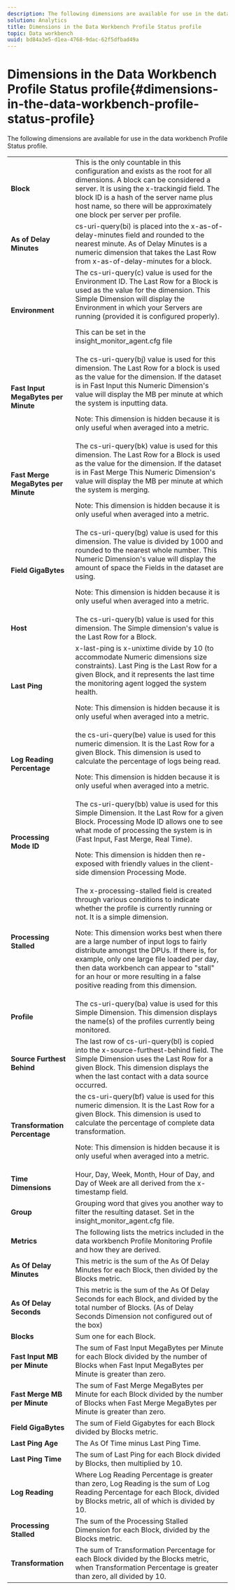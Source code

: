 ```yaml
---
description: The following dimensions are available for use in the data workbench Profile Status profile.
solution: Analytics
title: Dimensions in the Data Workbench Profile Status profile
topic: Data workbench
uuid: bd84a3e5-d1ea-4768-9dac-62f5dfbad49a
---
```


# Dimensions in the Data Workbench Profile Status profile{#dimensions-in-the-data-workbench-profile-status-profile}

The following dimensions are available for use in the data workbench Profile Status profile.

<table id="table_DD143B4F15FF446DAD24BD2473B485B9"> 
 <tbody> 
  <tr> 
   <td colname="col1"> <b>Block</b> </td> 
   <td colname="col2"> This is the only countable in this configuration and exists as the root for all dimensions. A block can be considered a server. It is using the x-trackingid field. The block ID is a hash of the server name plus host name, so there will be approximately one block per server per profile. </td> 
  </tr> 
  <tr> 
   <td colname="col1"> <b>As of Delay Minutes</b> </td> 
   <td colname="col2"> cs-uri-query(bi) is placed into the x-as-of-delay-minutes field and rounded to the nearest minute. As of Delay Minutes is a numeric dimension that takes the Last Row from x-as-of-delay-minutes for a block. </td> 
  </tr> 
  <tr> 
   <td colname="col1"> <b>Environment</b> </td> 
   <td colname="col2"> The cs-uri-query(c) value is used for the Environment ID. The Last Row for a Block is used as the value for the dimension. This Simple Dimension will display the Environment in which your Servers are running (provided it is configured properly). <p>This can be set in the insight_monitor_agent.cfg file </p></td> 
  </tr> 
  <tr> 
   <td colname="col1"> <b>Fast Input MegaBytes per Minute</b> </td> 
   <td colname="col2"> The cs-uri-query(bj) value is used for this dimension. The Last Row for a block is used as the value for the dimension. If the dataset is in Fast Input this Numeric Dimension's value will display the MB per minute at which the system is inputting data. <p>Note:  This dimension is hidden because it is only useful when averaged into a metric. </p></td> 
  </tr> 
  <tr> 
   <td colname="col1"> <b>Fast Merge MegaBytes per Minute</b> </td> 
   <td colname="col2">The cs-uri-query(bk) value is used for this dimension. The Last Row for a Block is used as the value for the dimension. If the dataset is in Fast Merge This Numeric Dimension's value will display the MB per minute at which the system is merging. <p>Note:  This dimension is hidden because it is only useful when averaged into a metric. </p></td> 
  </tr> 
  <tr> 
   <td colname="col1"> <b>Field GigaBytes</b> </td> 
   <td colname="col2"> The cs-uri-query(bg) value is used for this dimension. The value is divided by 1000 and rounded to the nearest whole number. This Numeric Dimension's value will display the amount of space the Fields in the dataset are using. <p>Note:  This dimension is hidden because it is only useful when averaged into a metric. </p></td> 
  </tr> 
  <tr> 
   <td colname="col1"> <b>Host</b> </td> 
   <td colname="col2"> The cs-uri-query(b) value is used for this dimension. The Simple dimension's value is the Last Row for a Block. </td> 
  </tr> 
  <tr> 
   <td colname="col1"> <b>Last Ping</b> </td> 
   <td colname="col2">x-last-ping is x-unixtime divide by 10 (to accommodate Numeric dimensions size constraints). Last Ping is the Last Row for a given Block, and it represents the last time the monitoring agent logged the system health. <p>Note:  This dimension is hidden because it is only useful when averaged into a metric. </p></td> 
  </tr> 
  <tr> 
   <td colname="col1"> <b>Log Reading Percentage</b> </td> 
   <td colname="col2">the cs-uri-query(be) value is used for this numeric dimension. It is the Last Row for a given Block. This dimension is used to calculate the percentage of logs being read. <p>Note:  This dimension is hidden because it is only useful when averaged into a metric. </p></td> 
  </tr> 
  <tr> 
   <td colname="col1"> <b>Processing Mode ID</b> </td> 
   <td colname="col2"> The cs-uri-query(bb) value is used for this Simple Dimension. It the Last Row for a given Block. Processing Mode ID allows one to see what mode of processing the system is in (Fast Input, Fast Merge, Real Time). <p>Note:  This dimension is hidden then re-exposed with friendly values in the client-side dimension Processing Mode. </p></td> 
  </tr> 
  <tr> 
   <td colname="col1"> <b>Processing Stalled</b> </td> 
   <td colname="col2"> The x-processing-stalled field is created through various conditions to indicate whether the profile is currently running or not. It is a simple dimension. <p>Note:  This dimension works best when there are a large number of input logs to fairly distribute amongst the DPUs. If there is, for example, only one large file loaded per day, then data workbench can appear to "stall" for an hour or more resulting in a false positive reading from this dimension. </p></td> 
  </tr> 
  <tr> 
   <td colname="col1"> <b>Profile</b> </td> 
   <td colname="col2"> The cs-uri-query(ba) value is used for this Simple Dimension. This dimension displays the name(s) of the profiles currently being monitored. </td> 
  </tr> 
  <tr> 
   <td colname="col1"> <b>Source Furthest Behind</b> </td> 
   <td colname="col2"> The last row of cs-uri-query(bl) is copied into the x-source-furthest-behind field. The Simple Dimension uses the Last Row for a given Block. This dimension displays the when the last contact with a data source occurred. </td> 
  </tr> 
  <tr> 
   <td colname="col1"> <b>Transformation Percentage</b> </td> 
   <td colname="col2"> the cs-uri-query(bf) value is used for this numeric dimension. It is the Last Row for a given Block. This dimension is used to calculate the percentage of complete data transformation. <p>Note:  This dimension is hidden because it is only useful when averaged into a metric. </p></td> 
  </tr> 
  <tr> 
   <td colname="col1"> <b>Time Dimensions</b> </td> 
   <td colname="col2"> Hour, Day, Week, Month, Hour of Day, and Day of Week are all derived from the x-timestamp field. </td> 
  </tr> 
  <tr> 
   <td colname="col1"> <b>Group</b> </td> 
   <td colname="col2"> Grouping word that gives you another way to filter the resulting dataset. Set in the insight_monitor_agent.cfg file. </td> 
  </tr> 
  <tr> 
   <td colname="col1"> <b>Metrics</b> </td> 
   <td colname="col2"> The following lists the metrics included in the data workbench Profile Monitoring Profile and how they are derived. </td> 
  </tr> 
  <tr> 
   <td colname="col1"> <b>As Of Delay Minutes</b> </td> 
   <td colname="col2"> This metric is the sum of the As Of Delay Minutes for each Block, then divided by the Blocks metric. </td> 
  </tr> 
  <tr> 
   <td colname="col1"> <b>As Of Delay Seconds</b> </td> 
   <td colname="col2"> This metric is the sum of the As Of Delay Seconds for each Block, and divided by the total number of Blocks. (As of Delay Seconds Dimension not configured out of the box) </td> 
  </tr> 
  <tr> 
   <td colname="col1"> <b>Blocks</b> </td> 
   <td colname="col2"> Sum one for each Block. </td> 
  </tr> 
  <tr> 
   <td colname="col1"> <b>Fast Input MB per Minute</b> </td> 
   <td colname="col2"> The sum of Fast Input MegaBytes per Minute for each Block divided by the number of Blocks when Fast Input MegaBytes per Minute is greater than zero. </td> 
  </tr> 
  <tr> 
   <td colname="col1"> <b>Fast Merge MB per Minute</b> </td> 
   <td colname="col2"> The sum of Fast Merge MegaBytes per Minute for each Block divided by the number of Blocks when Fast Merge MegaBytes per Minute is greater than zero. </td> 
  </tr> 
  <tr> 
   <td colname="col1"> <b>Field GigaBytes</b> </td> 
   <td colname="col2"> The sum of Field Gigabytes for each Block divided by Blocks metric. </td> 
  </tr> 
  <tr> 
   <td colname="col1"> <b>Last Ping Age</b> </td> 
   <td colname="col2"> The As Of Time minus Last Ping Time. </td> 
  </tr> 
  <tr> 
   <td colname="col1"> <b>Last Ping Time</b> </td> 
   <td colname="col2"> The sum of Last Ping for each Block divided by Blocks, then multiplied by 10. </td> 
  </tr> 
  <tr> 
   <td colname="col1"> <b>Log Reading</b> </td> 
   <td colname="col2"> Where Log Reading Percentage is greater than zero, Log Reading is the sum of Log Reading Percentage for each Block, divided by Blocks metric, all of which is divided by 10. </td> 
  </tr> 
  <tr> 
   <td colname="col1"> <b>Processing Stalled</b> </td> 
   <td colname="col2"> The sum of the Processing Stalled Dimension for each Block, divided by the Blocks metric. </td> 
  </tr> 
  <tr> 
   <td colname="col1"> <b>Transformation</b> </td> 
   <td colname="col2"> The sum of Transformation Percentage for each Block divided by the Blocks metric, when Transformation Percentage is greater than zero, all divided by 10. </td> 
  </tr> 
 </tbody> 
</table>

